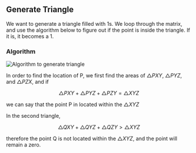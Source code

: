 ﻿## Generate Triangle
We want to generate a triangle filled with 1s.
We loop through the matrix, and use the algorithm below to figure out if the point is inside the triangle. If it is, it becomes a 1.

### Algorithm
![Algorithm to generate triangle](../../../master/assets/Generate_Triangle.png)

In order to find the location of P, we first find the areas of $\triangle PXY$, $\triangle PYZ$, and $\triangle PZX$, and if 

$$ \triangle PXY + \triangle PYZ + \triangle PZY = \triangle XYZ $$

we can say that the point P in located within the $\triangle XYZ$

In the second triangle, 

$$ \triangle QXY + \triangle QYZ + \triangle QZY > \triangle XYZ $$

therefore the point Q is not located within the $\triangle XYZ$, and the point will remain a zero.






